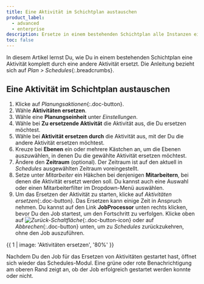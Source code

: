 ```yaml
---
title: Eine Aktivität im Schichtplan austauschen
product_label:
  - advanced
  - enterprise
description: Ersetze in einem bestehenden Schichtplan alle Instanzen einer Aktivität durch eine andere Aktivität (Schedules-Modul).
toc: false
---
```


In diesem Artikel lernst Du, wie Du in einem bestehenden Schichtplan eine Aktivität komplett durch eine andere Aktivität ersetzt. Die Anleitung bezieht sich auf *Plan > Schedules*{:.breadcrumbs}.


## Eine Aktivität im Schichtplan austauschen

1. Klicke auf *Planungsaktionen*{:.doc-button}.
2. Wähle **Aktivitäten ersetzen**.
3. Wähle eine **Planungseinheit** unter *Einstellungen*.
4. Wähle bei **Zu ersetzende Aktivität** die Aktivität aus, die Du ersetzen möchtest.
5. Wähle bei **Aktivität ersetzen durch** die Aktivität aus, mit der Du die andere Aktivität ersetzen möchtest.
6. Kreuze bei **Ebenen** ein oder mehrere Kästchen an, um die Ebenen auszuwählen, in denen Du die gewählte Aktivität ersetzen möchtest.
7. Ändere den **Zeitraum** (optional). Der Zeitraum ist auf den aktuell in *Schedules* ausgewählten Zeitraum voreingestellt.
8. Setze unter *Mitarbeiter* ein Häkchen bei denjenigen **Mitarbeitern**, bei denen die Aktivität ersetzt werden soll. Du kannst auch eine Auswahl oder einen Mitarbeiterfilter im Dropdown-Menü auswählen.
9. Um das Ersetzen der Aktivität zu starten, klicke auf *Aktivitäten ersetzen*{:.doc-button}. Das Ersetzen kann einige Zeit in Anspruch nehmen. Du kannst auf den Link **JobProcessor** unten rechts klicken, bevor Du den Job startest, um den Fortschritt zu verfolgen. Klicke  oben auf _![Zurück-Schaltfläche](/assets/img/common/injixo-ui/back.png)_{:.doc-button-icon}  oder auf *Abbrechen*{:.doc-button} unten, um zu *Schedules* zurückzukehren, ohne den Job auszuführen.

{{ 1 | image: 'Aktivitäten ersetzen', '80%' }}

Nachdem Du den Job für das Ersetzen von Aktivitäten gestartet hast, öffnet sich wieder das Schedules-Modul. Eine grüne oder rote Benachrichtigung am oberen Rand zeigt an, ob der Job erfolgreich gestartet werden konnte oder nicht.

